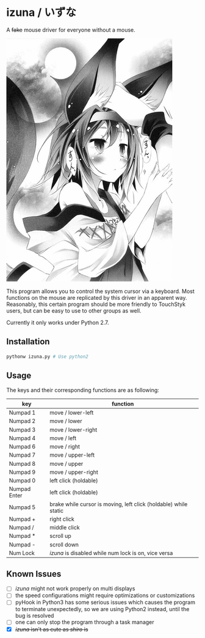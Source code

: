 
# izuna / いずな

A <del>fake</del> mouse driver for everyone without a mouse.

![](images/izuna.jpg)

This program allows you to control the system cursor via a keyboard. Most
functions on the mouse are replicated by this driver in an apparent way.
Reasonably, this certain program should be more friendly to TouchStyk users,
but can be easy to use to other groups as well.

Currently it only works under Python 2.7.

## Installation

```sh
pythonw izuna.py # Use python2
```

## Usage

The keys and their corresponding functions are as following:

| key          | function                                 |
| ------------ | ---------------------------------------- |
| Numpad 1     | move / lower-left                        |
| Numpad 2     | move / lower                             |
| Numpad 3     | move / lower-right                       |
| Numpad 4     | move / left                              |
| Numpad 6     | move / right                             |
| Numpad 7     | move / upper-left                        |
| Numpad 8     | move / upper                             |
| Numpad 9     | move / upper-right                       |
| Numpad 0     | left click (holdable)                    |
| Numpad Enter | left click (holdable)                    |
| Numpad 5     | brake while cursor is moving, left click (holdable) while static |
| Numpad +     | right click                              |
| Numpad /     | middle click                             |
| Numpad *     | scroll up                                |
| Numpad -     | scroll down                              |
| Num Lock     | *izuna* is disabled while num lock is on, vice versa |

## Known Issues

-   [ ] *izuna* might not work properly on multi displays
-   [ ] the speed configurations might require optimizations or customizations
-   [ ] pyHook in Python3 has some serious issues which causes the program to terminate unexpectedly, so we are using Python2 instead, until the bug is resolved
-   [ ] one can only stop the program through a task manager
-   [x] <del>*izuna* isn't as cute as *shiro* is</del>